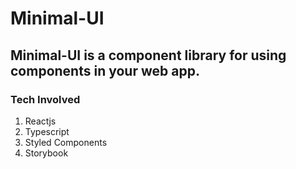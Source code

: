 # Minimal-UI

## Minimal-UI is a component library for using components in your web app.

### Tech Involved

1. Reactjs
2. Typescript
3. Styled Components
4. Storybook
